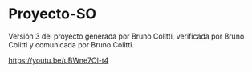 # Proyecto-SO
Versión 3 del proyecto generada por Bruno Colitti, verificada por Bruno Colitti y comunicada por Bruno Colitti.

https://youtu.be/uBWne7Ol-t4

